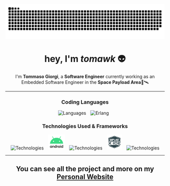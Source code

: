 <div align="center">
  <a href="https://tomawk.github.io">
  <img  src="./images/snake.svg"
       alt="snake" /></a>
</div>

<div align="center">
  
# **hey, I'm *tomawk* 👽**

</div>

<div align="center">

I'm **Tommaso Giorgi**, a **Software Engineer** currently working as an Embedded Software Engineer in the **Space Payload Area**🚀🛰️

</div>
<hr>

<div align="center">

### Coding Languages

![Languages](https://skillicons.dev/icons?i=java,python,c,cpp,html,css,javascript,php&theme=light)
<span style="margin: 0px 10px"><img height="48" src="https://user-images.githubusercontent.com/25181517/192158301-566962f5-62fd-461b-a4f0-ce1f1030bd98.png" alt="Erlang" title="Erlang"/></span>


### Technologies Used & Frameworks

![Technologies](https://skillicons.dev/icons?i=linux,git,github,latex&theme=light)
<span style="margin: 0px 10px"><img height="48" src="./images/android_icon.jpg" alt="Android" title="Android"/></span>
![Technologies](https://skillicons.dev/icons?i=matlab,mysql,mongodb&theme=light)
<span style="margin: 0px 10px"><img height="48" src="./images/mplab-x-ide-logo.png" alt="MPLABX" title="MPLAB"/></span>
![Technologies](https://skillicons.dev/icons?i=idea,maven&theme=light)

<hr> 

<h2 align="center">

You can see all the project and more on my [Personal Website](https://tomawk.github.io)

</h2>


